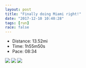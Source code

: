 ```yaml
---
layout: post
title: "Finally doing Miami right!"
date: "2017-12-10 10:40:28"
tags: [run]
race: false
---
```

<ul>
 <li>Distance: 13.52mi</li>
 <li>Time: 1h55m50s</li>
 <li>Pace: 08:34</li>
</ul>

<img src='https://maps.googleapis.com/maps/api/staticmap?maptype=roadmap&path=enc:ogl|CrdahND_EtXbBh@fBnShAf@vBzMO|IdDpP|@gPq@qJuDwMRs@{BcS}@e@sBkt@uFqiA_[wjA_K{LHfPB|eAbJ|aAzXjh@`HfTb@`@nBnShAj@nBzMQpJxD|UfBqVoBmJsDkMXw@wB{RcAe@mBsNIki@uGcfAaZqwAyJfwAtJraA|Xx`@dF&key=AIzaSyC1MId7bFpkLXNAaYhBSTb8jLyiSqzbDtM&size=800x800&markers=color:yellow|label:S|25.7908,-80.1289&markers=color:green|label:F|25.791260000000005,-80.12794999999998'>

<img src='https://dgtzuqphqg23d.cloudfront.net/PxrZGjksHLpNr5M_-585gUdzTg0fQiXnyB2Mjs0oZIM-576x768.jpg'>

<img src='https://dgtzuqphqg23d.cloudfront.net/6EbI9czDIJgPVqN44i_E_ZTj2Rn11TYFDv92mJUelFQ-576x768.jpg'>
